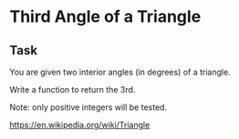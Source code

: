 # Third Angle of a Triangle

## Task
You are given two interior angles (in degrees) of a triangle.

Write a function to return the 3rd.

Note: only positive integers will be tested.

https://en.wikipedia.org/wiki/Triangle

